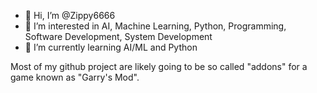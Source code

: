 - 👋 Hi, I’m @Zippy6666
- 👀 I’m interested in AI, Machine Learning, Python, Programming, Software Development, System Development
- 🌱 I’m currently learning AI/ML and Python

Most of my github project are likely going to be so called "addons" for a game known as "Garry's Mod".

<!---
Zippy6666/Zippy6666 is a ✨ special ✨ repository because its `README.md` (this file) appears on your GitHub profile.
You can click the Preview link to take a look at your changes.
--->
